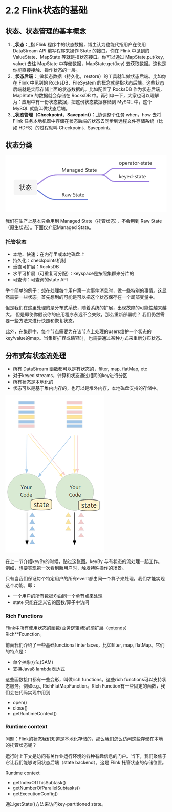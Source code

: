 # 2.2 Flink状态的基础

## 状态、状态管理的基本概念

1. _**状态：**_指 Flink 程序中的状态数据，博主认为也能代指用户在使用 DataStream API 编写程序来操作 State 的接口。你在 Flink 中见到的 ValueState、MapState 等就是指状态接口。你可以通过 MapState.put(key, value) 去往 MapState 中存储数据，MapState.get(key) 去获取数据。这也是你能直接接触、操作状态的一层。
2. _**状态后端：**_做状态数据（持久化，restore）的工具就叫做状态后端。比如你在 Flink 中见到的 RocksDB、FileSystem 的概念就是指状态后端。这些状态后端就是实际存储上面的状态数据的。比如配置了 RocksDB 作为状态后端，MapState 的数据就会存储在 RocksDB 中。再引申一下，大家也可以理解为：应用中有一份状态数据，把这份状态数据存储到 MySQL 中，这个 MySQL 就能叫做状态后端。
3. _**状态管理（Checkpoint、Savepoint）：**_协调整个任务 when，how 去将 Flink 任务本地机器中存储在状态后端的状态去同步到远程文件存储系统（比如 HDFS）的过程就叫 Checkpoint、Savepoint。



## 状态分类

![](../../../.gitbook/assets/捕获.PNG)

我们在生产上基本只会用到 Managed State（托管状态），不会用到 Raw State（原生状态）。下面仅介绍Managed State。

### 托管状态

* 本地、快速：在内存里或本地磁盘上
* 持久化：checkpoints机制
* 垂直可扩展：RocksDB
* 水平可扩展（可重复可分配）：keyspace是按照集群来分片的
* 可查询：可查询的state API

举个简单的例子：想在处理每个用户第一次事件消息时，做一些特别的事情。这显然需要一些状态。首先想到的可能是可以把这个状态保存在一个局部变量中。

但是我们在这里处理的是分布式系统，随着系统的扩展，出现故障的可能性越来越大。 但是即使你假设你的应用程序永远不会失败，那么重新部署呢？ 我们仍然需要一些方法来进行快照和恢复状态。



此外，在集群中，每个节点需要为在该节点上处理的users维护一个状态的key/value的map。当集群扩容或缩容时，也需要通过某种方式来重新分布状态。

## 分布式有状态流处理 <a href="#zpavi" id="zpavi"></a>

* 所有 DataStream 函数都可以是有状态的，filter, map, flatMap, etc
* 对于keyed streams，计算和状态通过相同的key进行分区
* 所有状态是本地化的
* 状态可以是基于堆内内存的，也可以是堆外内存，本地磁盘支持的存储中。

![](<../../../.gitbook/assets/image (1) (2).png>)

在上一节介绍keyBy的时候，贴过这张图。keyBy 与有状态的流处理一起工作。 例如，想要实现第一次看到新用户时，触发特殊操作的场景。

只有当我们保证每个特定用户的所有event都由同一个算子来处理，我们才能实现这个功能。即：

* 一个用户的所有数据均由同一个单节点来处理
* state 只能在定义它的函数/算子中访问

### Rich Functions <a href="#bzzjw" id="bzzjw"></a>

Flink中所有使用状态的函数(业务逻辑)都必须扩展（extends）Rich\*\*Fcunction。

前面我们介绍了一些基础functional interfaces，比如filter, map, flatMap。它们的特点是：

* 单个抽象方法(SAM)
* 支持Java8 lambda表达式

这些函数接口都有一些变形，叫做rich functions。这些rich functions可以支持状态服务。例如e.g., RichFlatMapFunction。Rich Function有一些固定的函数，我们会在代码实现中用到

* open()
* close()
* getRuntimeContext()

### Runtime context <a href="#kqwnc" id="kqwnc"></a>

问题：Flink的状态我们知道是本地化存储的，那么我们怎么访问这些存储在本地的托管状态呢？

运行时上下文是访问有关作业运行环境的各种有趣信息的门户。当下，我们聚焦于它让我们能够访问状态后端（state backend），这是 Flink 托管状态的存储位置。

Runtime context

* getIndexOfThisSubtask()
* getNumberOfParallelSubtasks()
* getExecutionConfig()

通过getState()方法来访问key-partitioned state。
